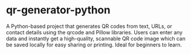 # qr-generator-python
A Python-based project that generates QR codes from text, URLs, or contact details using the qrcode and Pillow libraries. Users can enter any data and instantly get a high-quality, scannable QR code image which can be saved locally for easy sharing or printing. Ideal for beginners to learn.
